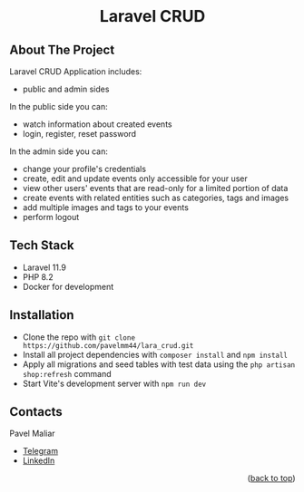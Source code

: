 <div id="top"></div>

<!-- Project name/ -->

<br />
<div align="center">

<h1 align="center">Laravel CRUD</h1>

</div>

<!-- About the project -->

## About The Project

Laravel CRUD Application includes:
- public and admin sides

In the public side you can:
- watch information about created events
- login, register, reset password

In the admin side you can:
- change your profile's credentials
- create, edit and update events only accessible for your user
- view other users' events that are read-only for a limited portion of data
- create events with related entities such as categories, tags and images
- add multiple images and tags to your events
- perform logout

<!-- Technologies -->

## Tech Stack

- Laravel 11.9
- PHP 8.2
- Docker for development

<!-- Getting started -->

## Installation

- Clone the repo with `git clone https://github.com/pavelmm44/lara_crud.git`
- Install all project dependencies with `composer install` and `npm install`
- Apply all migrations and seed tables with test data using the `php artisan shop:refresh` command
- Start Vite's development server with `npm run dev`

<!-- CONTACT -->

## Contacts

Pavel Maliar

- [Telegram](https://t.me/mm44p999)
- [LinkedIn](https://www.linkedin.com/in/pavel-maliar-970625357/)

<p align="right">(<a href="#top">back to top</a>)</p>
